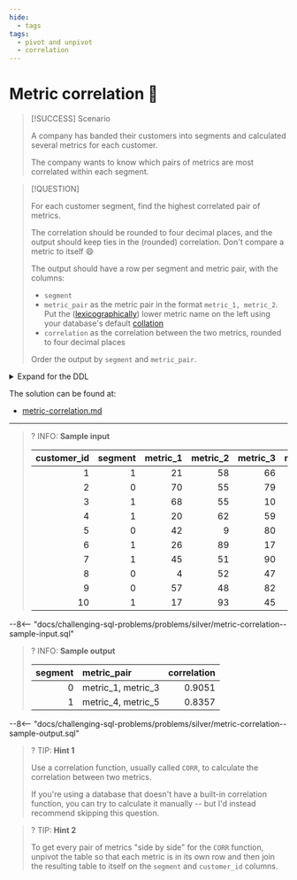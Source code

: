 ```yaml
---
hide:
  - tags
tags:
  - pivot and unpivot
  - correlation
---
```


# Metric correlation 🔀

> [!SUCCESS] Scenario
>
> A company has banded their customers into segments and calculated several metrics for each customer.
>
> The company wants to know which pairs of metrics are most correlated within each segment.

> [!QUESTION]
>
> For each customer segment, find the highest correlated pair of metrics.
>
> The correlation should be rounded to four decimal places, and the output should keep ties in the (rounded) correlation. Don't compare a metric to itself 😄
>
> The output should have a row per segment and metric pair, with the columns:
>
> - `segment`
> - `metric_pair` as the metric pair in the format `metric_1, metric_2`. Put the ([lexicographically](https://www.reddit.com/r/explainlikeimfive/comments/wf5s2e/eli5_what_are_lexicographical_order_in_computer/)) lower metric name on the left using your database's default [collation](https://stackoverflow.com/a/4538738/8213085)
> - `correlation` as the correlation between the two metrics, rounded to four decimal places
>
> Order the output by `segment` and `metric_pair`.

<details>
<summary>Expand for the DDL</summary>
--8<-- "docs/challenging-sql-problems/problems/silver/metric-correlation.sql"
</details>

The solution can be found at:

- [metric-correlation.md](../../solutions/silver/metric-correlation.md)

---

<!-- prettier-ignore -->
>? INFO: **Sample input**
>
> | customer_id | segment | metric_1 | metric_2 | metric_3 | metric_4 | metric_5 |
> |------------:|--------:|---------:|---------:|---------:|---------:|---------:|
> |           1 |       1 |       21 |       58 |       66 |       79 |       29 |
> |           2 |       0 |       70 |       55 |       79 |      125 |        2 |
> |           3 |       1 |       68 |       55 |       10 |      123 |       70 |
> |           4 |       1 |       20 |       62 |       59 |       82 |       25 |
> |           5 |       0 |       42 |        9 |       80 |       51 |       13 |
> |           6 |       1 |       26 |       89 |       17 |      115 |       66 |
> |           7 |       1 |       45 |       51 |       90 |       96 |       17 |
> |           8 |       0 |        4 |       52 |       47 |       56 |       61 |
> |           9 |       0 |       57 |       48 |       82 |      105 |       40 |
> |          10 |       1 |       17 |       93 |       45 |      109 |       76 |
>
--8<-- "docs/challenging-sql-problems/problems/silver/metric-correlation--sample-input.sql"

<!-- prettier-ignore -->
>? INFO: **Sample output**
>
> | segment | metric_pair        | correlation |
> |--------:|:-------------------|------------:|
> |       0 | metric_1, metric_3 |      0.9051 |
> |       1 | metric_4, metric_5 |      0.8357 |
>
--8<-- "docs/challenging-sql-problems/problems/silver/metric-correlation--sample-output.sql"

<!-- prettier-ignore -->
>? TIP: **Hint 1**
>
> Use a correlation function, usually called `CORR`, to calculate the correlation between two metrics.
>
> If you're using a database that doesn't have a built-in correlation function, you can try to calculate it manually -- but I'd instead recommend skipping this question.

<!-- prettier-ignore -->
>? TIP: **Hint 2**
>
> To get every pair of metrics "side by side" for the `CORR` function, unpivot the table so that each metric is in its own row and then join the resulting table to itself on the `segment` and `customer_id` columns.
